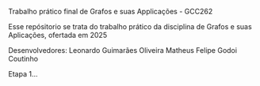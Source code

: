 Trabalho prático final de Grafos e suas Applicações - GCC262

Esse repósitorio se trata do trabalho prático da disciplina de Grafos e suas Aplicações, ofertada em 2025

Desenvolvedores: 
Leonardo Guimarães Oliveira
Matheus Felipe Godoi Coutinho

Etapa 1...



